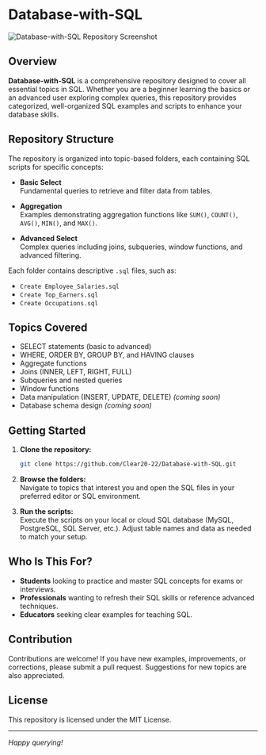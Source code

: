 # Database-with-SQL

![Database-with-SQL Repository Screenshot](image1)

## Overview

**Database-with-SQL** is a comprehensive repository designed to cover all essential topics in SQL. Whether you are a beginner learning the basics or an advanced user exploring complex queries, this repository provides categorized, well-organized SQL examples and scripts to enhance your database skills.

## Repository Structure

The repository is organized into topic-based folders, each containing SQL scripts for specific concepts:

- **Basic Select**  
  Fundamental queries to retrieve and filter data from tables.

- **Aggregation**  
  Examples demonstrating aggregation functions like `SUM()`, `COUNT()`, `AVG()`, `MIN()`, and `MAX()`.

- **Advanced Select**  
  Complex queries including joins, subqueries, window functions, and advanced filtering.

Each folder contains descriptive `.sql` files, such as:
- `Create Employee_Salaries.sql`
- `Create Top_Earners.sql`
- `Create Occupations.sql`

## Topics Covered

- SELECT statements (basic to advanced)
- WHERE, ORDER BY, GROUP BY, and HAVING clauses
- Aggregate functions
- Joins (INNER, LEFT, RIGHT, FULL)
- Subqueries and nested queries
- Window functions
- Data manipulation (INSERT, UPDATE, DELETE) *(coming soon)*
- Database schema design *(coming soon)*

## Getting Started

1. **Clone the repository:**
   ```bash
   git clone https://github.com/Clear20-22/Database-with-SQL.git
   ```
2. **Browse the folders:**  
   Navigate to topics that interest you and open the SQL files in your preferred editor or SQL environment.

3. **Run the scripts:**  
   Execute the scripts on your local or cloud SQL database (MySQL, PostgreSQL, SQL Server, etc.). Adjust table names and data as needed to match your setup.

## Who Is This For?

- **Students** looking to practice and master SQL concepts for exams or interviews.
- **Professionals** wanting to refresh their SQL skills or reference advanced techniques.
- **Educators** seeking clear examples for teaching SQL.

## Contribution

Contributions are welcome! If you have new examples, improvements, or corrections, please submit a pull request. Suggestions for new topics are also appreciated.

## License

This repository is licensed under the MIT License.

---

*Happy querying!*
